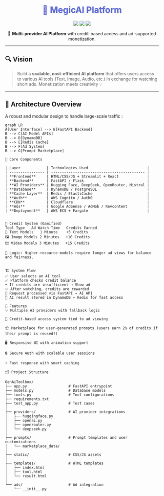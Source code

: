 <h1 align="center" style="color:#5A67D8; text-shadow: 1px 1px 3px #ccc;">
  🚀 MegicAI Platform
</h1>

<p align="center">
  <img src="https://img.shields.io/badge/AI-Powered-blueviolet?style=for-the-badge&logo=OpenAI" />
  <img src="https://img.shields.io/badge/Streamlit+React-Frontend-orange?style=for-the-badge&logo=react" />
  <img src="https://img.shields.io/badge/FastAPI-Backend-green?style=for-the-badge&logo=fastapi" />
</p>

<p align="center">
  🌟 <strong>Multi-provider AI Platform</strong> with credit-based access and ad-supported monetization.
</p>

---

## 🔍 Vision

> Build a **scalable, cost-efficient AI platform** that offers users access to various AI tools (Text, Image, Audio, etc.) in exchange for watching short ads. Monetization meets creativity 💡

---

## 📐 Architecture Overview

A robust and modular design to handle large-scale traffic :

```mermaid
graph LR
A[User Interface] --> B[FastAPI Backend]
B --> C[AI Model APIs]
B --> D[DynamoDB]
B --> E[Redis Cache]
B --> F[Ad System]
B --> G[Prompt Marketplace]

🧩 Core Components

| Layer            | Technologies Used                           |
| ---------------- | ------------------------------------------- |
| **Frontend**     | HTML/CSS/JS + Streamlit + React             |
| **Backend**      | FastAPI / Flask                             |
| **AI Providers** | Hugging Face, DeepSeek, OpenRouter, Mistral |
| **Database**     | DynamoDB / PostgreSQL                       |
| **Cache Layer**  | Redis / ElastiCache                         |
| **Auth**         | AWS Cognito / Auth0                         |
| **CDN**          | Cloudflare                                  |
| **Ads**          | Google AdSense / AdMob / Revcontent         |
| **Deployment**   | AWS ECS + Fargate                           |


🧮 Credit System (Gamified)
Tool Type	Ad Watch Time	Credits Earned
📝 Text Models	1 Minute	+5 Credits
🖼️ Image Models	2 Minutes	+10 Credits
🎞️ Video Models	3 Minutes	+15 Credits

🔄 Logic: Higher-resource models require longer ad views for balance and fairness.


🏗️ System Flow
✅ User selects an AI tool
✅ Platform checks credit balance
⬅️ If credits are insufficient → Show ad
💥 After watching, credits are rewarded
📡 Request processed via FastAPI → AI API
🧠 AI result stored in DynamoDB + Redis for fast access

🌟 Features
✨ Multiple AI providers with fallback logic

🧠 Credit-based access system tied to ad viewing

📦 Marketplace for user-generated prompts (users earn 2% of credits if their prompt is reused!)

🖥️ Responsive UI with animation support

🔒 Secure Auth with scalable user sessions

⚡ Fast response with smart caching

🗂️ Project Structure

GenAiToolbox/
├── app.py                   # FastAPI entrypoint
├── models.py                # Database models
├── tools.py                 # Tool configurations
├── requirements.txt
├── test_app.py              # Test cases
│
├── providers/               # AI provider integrations
│   ├── huggingface.py
│   ├── openai.py
│   ├── openrouter.py
│   └── deepseek.py
│
├── prompts/                 # Prompt templates and user customizations
│   └── marketplace_data/
│
├── static/                  # CSS/JS assets
│
├── templates/               # HTML templates
│   ├── index.html
│   ├── tool.html
│   └── result.html
│
└── ads/                     # Ad integration
    └── __init__.py
